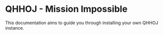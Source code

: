 # QHHOJ - Mission Impossible

This documentation aims to guide you through installing your own QHHOJ instance.